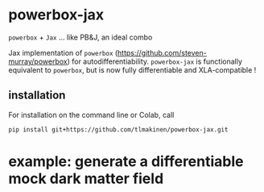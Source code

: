 # powerbox-jax
`powerbox` + `Jax` ... like PB&J, an ideal combo

Jax implementation of `powerbox` (https://github.com/steven-murray/powerbox) for autodifferentiability.
 `powerbox-jax` is functionally equivalent to `powerbox`, but is now fully differentiable and XLA-compatible !

## installation

For installation on the command line or Colab, call

`pip install git+https://github.com/tlmakinen/powerbox-jax.git`


# example: generate a differentiable mock dark matter field
